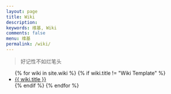 ```yaml
---
layout: page
title: Wiki
description: 
keywords: 维基, Wiki
comments: false
menu: 维基
permalink: /wiki/
---
```


> 好记性不如烂笔头

<ul class="listing">
{% for wiki in site.wiki %}
{% if wiki.title != "Wiki Template" %}
<li class="listing-item"><a href="{{ site.url }}{{ wiki.url }}">{{ wiki.title }}</a></li>
{% endif %}
{% endfor %}
</ul>
